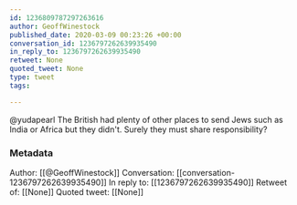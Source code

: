 ```yaml
---
id: 1236809787297263616
author: GeoffWinestock
published_date: 2020-03-09 00:23:26 +00:00
conversation_id: 1236797262639935490
in_reply_to: 1236797262639935490
retweet: None
quoted_tweet: None
type: tweet
tags:

---
```


@yudapearl The British had plenty of other places to send Jews such as India or Africa but they didn't. Surely they must share responsibility?

### Metadata

Author: [[@GeoffWinestock]]
Conversation: [[conversation-1236797262639935490]]
In reply to: [[1236797262639935490]]
Retweet of: [[None]]
Quoted tweet: [[None]]

